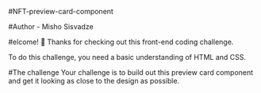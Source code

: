 #NFT-preview-card-component

#Author - Misho Sisvadze


#elcome! 👋
Thanks for checking out this front-end coding challenge.

To do this challenge, you need a basic understanding of HTML and CSS.

#The challenge
Your challenge is to build out this preview card component and get it looking as close to the design as possible.

